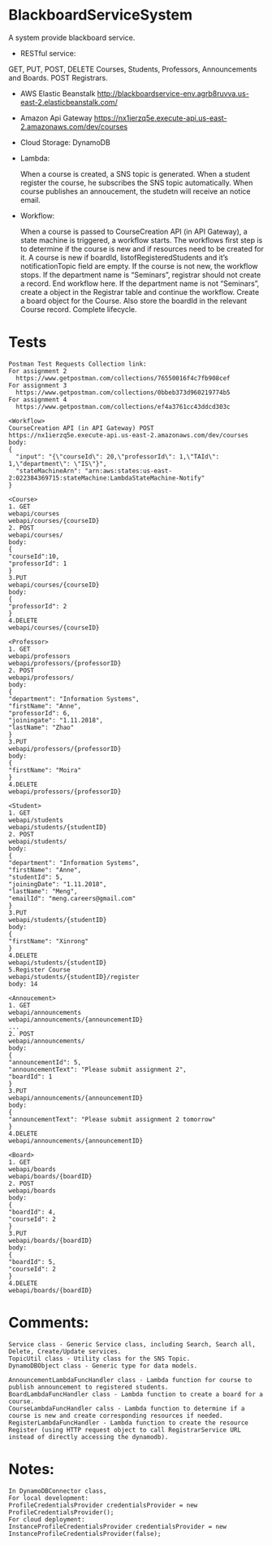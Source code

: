 # BlackboardServiceSystem

A system provide blackboard service.

- RESTful service: 

GET, PUT, POST, DELETE Courses, Students, Professors, Announcements and Boards. 
POST Registrars.

- AWS Elastic Beanstalk
http://blackboardservice-env.agrb8ruvva.us-east-2.elasticbeanstalk.com/

- Amazon Api Gateway
https://nx1ierzq5e.execute-api.us-east-2.amazonaws.com/dev/courses

- Cloud Storage: 
DynamoDB

- Lambda:

  When a course is created, a SNS topic is generated. 
  When a student register the course, he subscribes the SNS topic automatically.
  When course publishes an annoucement, the studetn will receive an notice email.

- Workflow: 

  When a course is passed to CourseCreation API (in API Gateway), a state machine is triggered, a workflow starts.
  The workflows first step is to determine if the course is new and if resources need to be created for it. 
  A course is new if boardId, listofRegisteredStudents and it’s notificationTopic field are empty. 
  If the course is not new, the workflow stops. 
  If the department name is “Seminars”, registrar should not create a record. End workflow here. 
  If the department name is not “Seminars”, create a object in the Registrar table and continue the workflow.
  Create a board object for the Course. Also store the boardId in the relevant Course record. 
  Complete lifecycle. 
  
# Tests
```
Postman Test Requests Collection link:
For assignment 2
  https://www.getpostman.com/collections/76550016f4c7fb908cef
For assignment 3
  https://www.getpostman.com/collections/0bbeb373d960219774b5
For assignment 4
  https://www.getpostman.com/collections/ef4a3761cc43ddcd303c
  
<Workflow>
CourseCreation API (in API Gateway) POST
https://nx1ierzq5e.execute-api.us-east-2.amazonaws.com/dev/courses
body:
{
  "input": "{\"courseId\": 20,\"professorId\": 1,\"TAId\": 1,\"department\": \"IS\"}",
  "stateMachineArn": "arn:aws:states:us-east-2:022384369715:stateMachine:LambdaStateMachine-Notify"
}

<Course>
1. GET
webapi/courses
webapi/courses/{courseID}
2. POST 
webapi/courses/
body: 
{
"courseId":10,
"professorId": 1
}
3.PUT
webapi/courses/{courseID}
body: 
{
"professorId": 2
}
4.DELETE 
webapi/courses/{courseID}

<Professor>
1. GET
webapi/professors
webapi/professors/{professorID}
2. POST 
webapi/professors/
body: 
{
"department": "Information Systems",
"firstName": "Anne",
"professorId": 6,
"joiningate": "1.11.2018",
"lastName": "Zhao"
}
3.PUT
webapi/professors/{professorID}
body: 
{
"firstName": "Moira"
}
4.DELETE 
webapi/professors/{professorID}

<Student>
1. GET
webapi/students
webapi/students/{studentID}
2. POST 
webapi/students/
body: 
{
"department": "Information Systems",
"firstName": "Anne",
"studentId": 5,
"joiningDate": "1.11.2018",
"lastName": "Meng",
"emailId": "meng.careers@gmail.com"
}
3.PUT
webapi/students/{studentID}
body: 
{
"firstName": "Xinrong"
}
4.DELETE 
webapi/students/{studentID}
5.Register Course
webapi/students/{studentID}/register
body: 14

<Annoucement>
1. GET
webapi/announcements
webapi/announcements/{announcementID}
...
2. POST 
webapi/announcements/
body: 
{
"announcementId": 5,
"announcementText": "Please submit assignment 2",
"boardId": 1
}
3.PUT
webapi/announcements/{announcementID}
body: 
{
"announcementText": "Please submit assignment 2 tomorrow"
}
4.DELETE 
webapi/announcements/{announcementID}

<Board>
1. GET
webapi/boards
webapi/boards/{boardID}
2. POST 
webapi/boards
body: 
{
"boardId": 4,
"courseId": 2
}
3.PUT
webapi/boards/{boardID}
body: 
{
"boardId": 5,
"courseId": 2
}
4.DELETE 
webapi/boards/{boardID}
```
# Comments:
```
Service class - Generic Service class, including Search, Search all, Delete, Create/Update services.
TopicUtil class - Utility class for the SNS Topic.
DynamoDBObject class - Generic type for data models.

AnnouncementLambdaFuncHandler class - Lambda function for course to publish announcement to registered students.
BoardLambdaFuncHandler class - Lambda function to create a board for a course.
CourseLambdaFuncHandler calss - Lambda function to determine if a course is new and create corresponding resources if needed.
RegisterLambdaFuncHandler - Lambda function to create the resource Register (using HTTP request object to call RegistrarService URL instead of directly accessing the dynamodb). 
```
# Notes:
```
In DynamoDBConnector class, 
For local development:
ProfileCredentialsProvider credentialsProvider = new ProfileCredentialsProvider();
For cloud deployment:
InstanceProfileCredentialsProvider credentialsProvider = new InstanceProfileCredentialsProvider(false);
```

